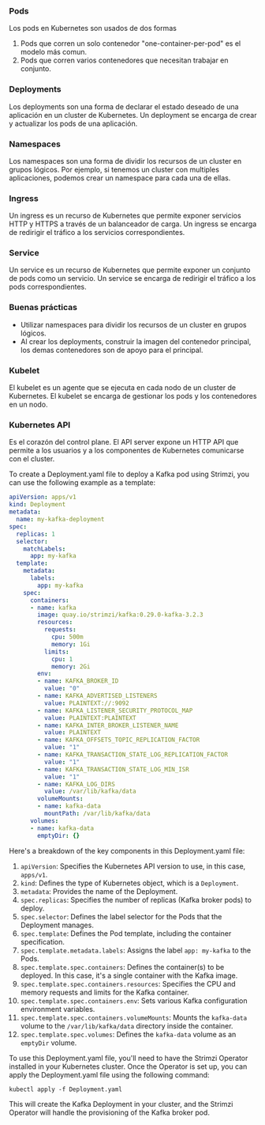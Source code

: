 ### Pods
Los pods en Kubernetes son usados de dos formas
1. Pods que corren un solo contenedor "one-container-per-pod" es el modelo más comun.
2. Pods que corren varios contenedores que necesitan trabajar en conjunto.

### Deployments
Los deployments son una forma de declarar el estado deseado de una aplicación en un cluster de Kubernetes. Un deployment se encarga de crear y actualizar los pods de una aplicación.

### Namespaces
Los namespaces son una forma de dividir los recursos de un cluster en grupos lógicos. Por ejemplo, si tenemos un cluster con multiples aplicaciones, podemos crear un namespace para cada una de ellas.

### Ingress
Un ingress es un recurso de Kubernetes que permite exponer servicios HTTP y HTTPS a través de un balanceador de carga. Un ingress se encarga de redirigir el tráfico a los servicios correspondientes.

### Service
Un service es un recurso de Kubernetes que permite exponer un conjunto de pods como un servicio. Un service se encarga de redirigir el tráfico a los pods correspondientes.

### Buenas prácticas
- Utilizar namespaces para dividir los recursos de un cluster en grupos lógicos.
- Al crear los deployments, construir la imagen del contenedor principal, los demas contenedores son de apoyo para el principal.

### Kubelet
El kubelet es un agente que se ejecuta en cada nodo de un cluster de Kubernetes. El kubelet se encarga de gestionar los pods y los contenedores en un nodo.

### Kubernetes API
Es el corazón del control plane. El API server expone un HTTP API que permite a los usuarios y a los componentes de Kubernetes comunicarse con el cluster.


To create a Deployment.yaml file to deploy a Kafka pod using Strimzi, you can use the following example as a template:

```yaml
apiVersion: apps/v1
kind: Deployment
metadata:
  name: my-kafka-deployment
spec:
  replicas: 1
  selector:
    matchLabels:
      app: my-kafka
  template:
    metadata:
      labels:
        app: my-kafka
    spec:
      containers:
      - name: kafka
        image: quay.io/strimzi/kafka:0.29.0-kafka-3.2.3
        resources:
          requests:
            cpu: 500m
            memory: 1Gi
          limits:
            cpu: 1
            memory: 2Gi
        env:
        - name: KAFKA_BROKER_ID
          value: "0"
        - name: KAFKA_ADVERTISED_LISTENERS
          value: PLAINTEXT://:9092
        - name: KAFKA_LISTENER_SECURITY_PROTOCOL_MAP
          value: PLAINTEXT:PLAINTEXT
        - name: KAFKA_INTER_BROKER_LISTENER_NAME
          value: PLAINTEXT
        - name: KAFKA_OFFSETS_TOPIC_REPLICATION_FACTOR
          value: "1"
        - name: KAFKA_TRANSACTION_STATE_LOG_REPLICATION_FACTOR
          value: "1"
        - name: KAFKA_TRANSACTION_STATE_LOG_MIN_ISR
          value: "1"
        - name: KAFKA_LOG_DIRS
          value: /var/lib/kafka/data
        volumeMounts:
        - name: kafka-data
          mountPath: /var/lib/kafka/data
      volumes:
      - name: kafka-data
        emptyDir: {}
```

Here's a breakdown of the key components in this Deployment.yaml file:

1. `apiVersion`: Specifies the Kubernetes API version to use, in this case, `apps/v1`.
2. `kind`: Defines the type of Kubernetes object, which is a `Deployment`.
3. `metadata`: Provides the name of the Deployment.
4. `spec.replicas`: Specifies the number of replicas (Kafka broker pods) to deploy.
5. `spec.selector`: Defines the label selector for the Pods that the Deployment manages.
6. `spec.template`: Defines the Pod template, including the container specification.
7. `spec.template.metadata.labels`: Assigns the label `app: my-kafka` to the Pods.
8. `spec.template.spec.containers`: Defines the container(s) to be deployed. In this case, it's a single container with the Kafka image.
9. `spec.template.spec.containers.resources`: Specifies the CPU and memory requests and limits for the Kafka container.
10. `spec.template.spec.containers.env`: Sets various Kafka configuration environment variables.
11. `spec.template.spec.containers.volumeMounts`: Mounts the `kafka-data` volume to the `/var/lib/kafka/data` directory inside the container.
12. `spec.template.spec.volumes`: Defines the `kafka-data` volume as an `emptyDir` volume.

To use this Deployment.yaml file, you'll need to have the Strimzi Operator installed in your Kubernetes cluster. Once the Operator is set up, you can apply the Deployment.yaml file using the following command:

```
kubectl apply -f Deployment.yaml
```

This will create the Kafka Deployment in your cluster, and the Strimzi Operator will handle the provisioning of the Kafka broker pod.